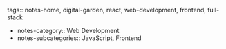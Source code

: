 tags:: notes-home, digital-garden, react, web-development, frontend, full-stack

- notes-category:: Web Development
- notes-subcategories:: JavaScript, Frontend